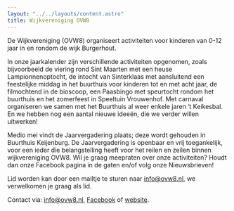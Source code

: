```yaml
---
layout: "../../layouts/content.astro"
title: Wijkvereniging OVW8
---
```


De Wijkvereniging (OVW8) organiseert activiteiten voor kinderen van 0-12 jaar in en rondom de wijk Burgerhout.

In onze jaarkalender zijn verschillende activiteiten opgenomen, zoals bijvoorbeeld de viering rond Sint Maarten met een heuse Lampionnenoptocht, 
de intocht van Sinterklaas met aansluitend een feestelijke middag in het buurthuis voor kinderen tot en met acht jaar, 
de filmochtend in de bioscoop, een Paasbingo met speurtocht rondom het buurthuis 
en het zomerfeest in Speeltuin Vrouwenhof. 
Met carnaval organiseren we samen met het Buurthuis al weer enkele jaren ‘t Keikesbal.
En we hebben nog een aantal nieuwe ideeën, die we verder willen uitwerken!

Medio mei vindt de Jaarvergadering plaats; deze wordt gehouden in Buurthuis Keijenburg. 
De Jaarvergadering is openbaar en vrij toegankelijk, voor een ieder die belangstelling heeft voor het reilen en zeilen binnen wijkvereniging OVW8.
Wil je graag meepraten over onze activiteiten?
Houdt dan onze Facebook pagina in de gaten en/of volg onze Nieuwsbrieven!
 
Lid worden kan door een mailtje te sturen naar [info@ovw8.nl](mailto:info@ovw8.nl), we verwelkomen je graag als lid.

Contact via: [info@ovw8.nl](mailto:info@ovw8.nl), [Facebook](https://www.facebook.com/ovw8rsd/) of [website](https://ovw8.nl/).

